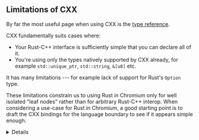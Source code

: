 ## Limitations of CXX

By far the most useful page when using CXX is the [type reference][1].

CXX fundamentally suits cases where:

- Your Rust-C++ interface is sufficiently simple that you can declare all of it.
- You're using only the types natively supported by CXX already, for example
  `std::unique_ptr`, `std::string`, `&[u8]` etc.

It has many limitations --- for example lack of support for Rust's `Option`
type.

These limitations constrain us to using Rust in Chromium only for well isolated
"leaf nodes" rather than for arbitrary Rust-C++ interop. When considering a
use-case for Rust in Chromium, a good starting point is to draft the CXX
bindings for the language boundary to see if it appears simple enough.

[1]: https://cxx.rs/bindings.html

<details>
In addition, right now, Rust code in one component cannot depend on Rust
code in another, due to linking details in our component build. That's another
reason to restrict Rust to use in leaf nodes.

You should also discuss some of the other sticky points with CXX, for example:

- Its error handling is based around C++ exceptions (given on the next slide)
- Function pointers are awkward to use.

</details>
